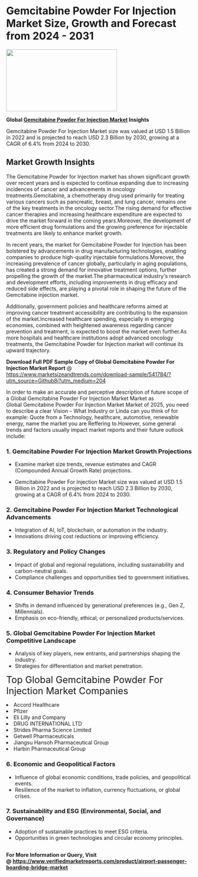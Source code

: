 <H1>Gemcitabine Powder For Injection Market Size, Growth and Forecast from 2024 - 2031</H1><img class="aligncenter size-medium wp-image-584254" src="https://thirdeyenews.in/wp-content/uploads/2024/09/Global-Market-Research-300x168.jpeg" alt="" width="300" height="168" /><p><strong>Global&nbsp;<a href="https://www.marketsizeandtrends.com/download-sample/541784/?utm_source=Github8j?utm_medium=204">Gemcitabine Powder For Injection Market</a> Insights</strong></p><p>Gemcitabine Powder For Injection Market size was valued at USD 1.5 Billion in 2022 and is projected to reach USD 2.3 Billion by 2030, growing at a CAGR of 6.4% from 2024 to 2030.</p><p><h2>Market Growth Insights</h2> <p>The Gemcitabine Powder for Injection market has shown significant growth over recent years and is expected to continue expanding due to increasing incidences of cancer and advancements in oncology treatments.Gemcitabine, a chemotherapy drug used primarily for treating various cancers such as pancreatic, breast, and lung cancer, remains one of the key treatments in the oncology sector.The rising demand for effective cancer therapies and increasing healthcare expenditure are expected to drive the market forward in the coming years.Moreover, the development of more efficient drug formulations and the growing preference for injectable treatments are likely to enhance market growth.</p> <p>In recent years, the market for Gemcitabine Powder for Injection has been bolstered by advancements in drug manufacturing technologies, enabling companies to produce high-quality injectable formulations.Moreover, the increasing prevalence of cancer globally, particularly in aging populations, has created a strong demand for innovative treatment options, further propelling the growth of the market.The pharmaceutical industry's research and development efforts, including improvements in drug efficacy and reduced side effects, are playing a pivotal role in shaping the future of the Gemcitabine injection market.</p> <p>Additionally, government policies and healthcare reforms aimed at improving cancer treatment accessibility are contributing to the expansion of the market.Increased healthcare spending, especially in emerging economies, combined with heightened awareness regarding cancer prevention and treatment, is expected to boost the market even further.As more hospitals and healthcare institutions adopt advanced oncology treatments, the Gemcitabine Powder for Injection market will continue its upward trajectory.</p> <p><span class=""><strong>Download Full PDF Sample Copy of Global Gemcitabine Powder For Injection Market Report</strong> @ <a href="https://www.marketsizeandtrends.com/download-sample/541784/?utm_source=Github8j?utm_medium=204" target="_blank">https://www.marketsizeandtrends.com/download-sample/541784/?utm_source=Github8j?utm_medium=204</a></span></p><p>In order to make an accurate and perceptive description of future scope of a Global&nbsp;Gemcitabine Powder For Injection Market Market as Global&nbsp;Gemcitabine Powder For Injection Market Market of 2025, you need to describe a clear Vision &ndash; What Industry or Linda can you think of for example: Quote from a Technology, healthcare, automotive, renewable energy, name the market you are Reffering to.However, some general trends and factors usually impact market reports and their future outlook include:</p><h3>1.&nbsp;<strong>Gemcitabine Powder For Injection Market Growth Projections</strong></h3><ul><li>Examine market size trends, revenue estimates and CAGR (Compounded Annual Growth Rate) projections.</li><li><p>Gemcitabine Powder For Injection Market size was valued at USD 1.5 Billion in 2022 and is projected to reach USD 2.3 Billion by 2030, growing at a CAGR of 6.4% from 2024 to 2030.</p></li></ul><h3>2.&nbsp;<strong>Gemcitabine Powder For Injection Market Technological Advancements</strong></h3><ul><li>Integration of AI, IoT, blockchain, or automation in the industry.</li><li>Innovations driving cost reductions or improving efficiency.</li></ul><h3>3.&nbsp;<strong>Regulatory and Policy Changes</strong></h3><ul><li>Impact of global and regional regulations, including sustainability and carbon-neutral goals.</li><li>Compliance challenges and opportunities tied to government initiatives.</li></ul><h3>4.&nbsp;<strong>Consumer Behavior Trends</strong></h3><ul><li>Shifts in demand influenced by generational preferences (e.g., Gen Z, Millennials).</li><li>Emphasis on eco-friendly, ethical, or personalized products/services.</li></ul><h3>5.&nbsp;<strong>Global Gemcitabine Powder For Injection Market Competitive Landscape</strong></h3><ul><li>Analysis of key players, new entrants, and partnerships shaping the industry.</li><li>Strategies for differentiation and market penetration.</li></ul><p data-pm-slice="1 1 []"><span style="color: inherit; font-family: inherit; font-size: 25px;">Top Global Gemcitabine Powder For Injection Market Companies</span></p><div class="" data-test-id=""><p><li>Accord Healthcare</li><li> Pfizer</li><li> Eli Lilly and Company</li><li> DRUG INTERNATIONAL LTD</li><li> Strides Pharma Science Limited</li><li> Getwell Pharmaceuticals</li><li> Jiangsu Hansoh Pharmaceutical Group</li><li> Harbin Pharmaceutical Group</li></p></div><h3>6.&nbsp;<strong>Economic and Geopolitical Factors</strong></h3><ul><li>Influence of global economic conditions, trade policies, and geopolitical events.</li><li>Resilience of the market to inflation, currency fluctuations, or global crises.</li></ul><h3>7.&nbsp;<strong>Sustainability and ESG (Environmental, Social, and Governance)</strong></h3><ul><li>Adoption of sustainable practices to meet ESG criteria.</li><li>Opportunities in green technologies and circular economy principles.</li></ul><h2><strong style="font-size: 14px;">For More Information or Query, Visit @&nbsp;</strong><a style="background-color: #ffffff; font-size: 14px;" href="https://www.marketsizeandtrends.com/report/gemcitabine-powder-for-injection-market/" target="_blank">https://www.verifiedmarketreports.com/product/airport-passenger-boarding-bridge-market</a></h2>